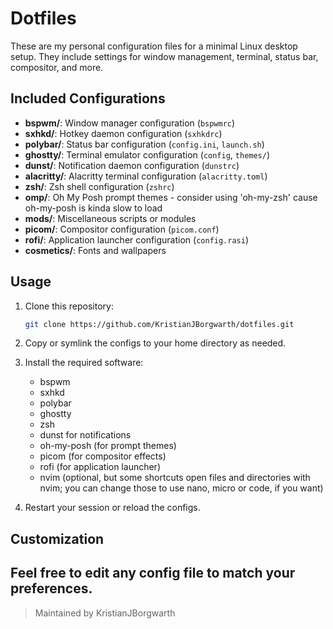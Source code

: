 # Dotfiles

These are my personal configuration files for a minimal Linux desktop setup. They include settings for window management, terminal, status bar, compositor, and more.

## Included Configurations

- **bspwm/**: Window manager configuration (`bspwmrc`)
- **sxhkd/**: Hotkey daemon configuration (`sxhkdrc`)
- **polybar/**: Status bar configuration (`config.ini`, `launch.sh`)
- **ghostty/**: Terminal emulator configuration (`config`, `themes/`)
- **dunst/**: Notification daemon configuration (`dunstrc`)
- **alacritty/**: Alacritty terminal configuration (`alacritty.toml`)
- **zsh/**: Zsh shell configuration (`zshrc`)
- **omp/**: Oh My Posh prompt themes - consider using 'oh-my-zsh' cause oh-my-posh is kinda slow to load
- **mods/**: Miscellaneous scripts or modules
- **picom/**: Compositor configuration (`picom.conf`)
- **rofi/**: Application launcher configuration (`config.rasi`)
- **cosmetics/**: Fonts and wallpapers

## Usage

1. Clone this repository:

   ```sh
   git clone https://github.com/KristianJBorgwarth/dotfiles.git
   ```

2. Copy or symlink the configs to your home directory as needed.
3. Install the required software:
   - bspwm
   - sxhkd
   - polybar
   - ghostty
   - zsh
   - dunst for notifications
   - oh-my-posh (for prompt themes)
   - picom (for compositor effects)
   - rofi (for application launcher)
   - nvim (optional, but some shortcuts open files and directories with nvim; you can change those to use nano, micro or code, if you want)
4. Restart your session or reload the configs.

## Customization

Feel free to edit any config file to match your preferences.
---

> Maintained by KristianJBorgwarth
